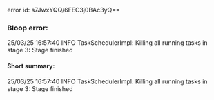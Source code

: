 error id: s7JwxYQQ/6FEC3j0BAc3yQ==
### Bloop error:

25/03/25 16:57:40 INFO TaskSchedulerImpl: Killing all running tasks in stage 3: Stage finished
#### Short summary: 

25/03/25 16:57:40 INFO TaskSchedulerImpl: Killing all running tasks in stage 3: Stage finished